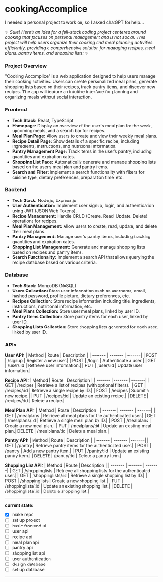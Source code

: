# cookingAccomplice
I needed a personal project to work on, so I asked chatGPT for help... 

✨ *Sure! Here’s an idea for a full-stack coding project centered around cooking that focuses on personal management and is not social. This project will help users organize their cooking and meal planning activities efficiently, providing a comprehensive solution for managing recipes, meal plans, pantry items, and shopping lists:* ✨

### Project Overview
"Cooking Accomplice" is a web application designed to help users manage their cooking activities. Users can create personalized meal plans, generate shopping lists based on their recipes, track pantry items, and discover new recipes. The app will feature an intuitive interface for planning and organizing meals without social interaction.

### Frontend
- **Tech Stack:** React, TypeScript
- **Homepage:** Display an overview of the user's meal plan for the week, upcoming meals, and a search bar for recipes.
- **Meal Plan Page:** Allow users to create and view their weekly meal plans.
- **Recipe Detail Page:** Show details of a specific recipe, including ingredients, instructions, and nutritional information.
- **Pantry Management Page:** Track items in the user’s pantry, including quantities and expiration dates.
- **Shopping List Page:** Automatically generate and manage shopping lists based on the user’s meal plan and pantry items.
- **Search and Filter:** Implement a search functionality with filters for cuisine type, dietary preferences, preparation time, etc.

### Backend
- **Tech Stack:** Node.js, Express.js
- **User Authentication:** Implement user signup, login, and authentication using JWT (JSON Web Tokens).
- **Recipe Management:** Handle CRUD (Create, Read, Update, Delete) operations for recipes.
- **Meal Plan Management:** Allow users to create, read, update, and delete their meal plans.
- **Pantry Management:** Manage user’s pantry items, including tracking quantities and expiration dates.
- **Shopping List Management:** Generate and manage shopping lists based on recipes and pantry items.
- **Search Functionality:** Implement a search API that allows querying the recipe database based on various criteria.

### Database
- **Tech Stack:** MongoDB (NoSQL)
- **Users Collection:** Store user information such as username, email, hashed password, profile picture, dietary preferences, etc.
- **Recipes Collection:** Store recipe information including title, ingredients, instructions, nutritional information, etc.
- **Meal Plans Collection:** Store user meal plans, linked by user ID.
- **Pantry Items Collection:** Store pantry items for each user, linked by user ID.
- **Shopping Lists Collection:** Store shopping lists generated for each user, linked by user ID.

### APIs

**User API:**
| Method | Route | Description |
| ------- | ------- | -------|
| POST | /signup | Register a new user.|
| POST | /login | Authenticate a user.|
| GET | /user/:id | Retrieve user information.|
| PUT | /user/:id | Update user information.|


**Recipe API:**
| Method | Route | Description |
| ------- | ------- | -------|
| GET | /recipes | Retrieve a list of recipes (with optional filters).|
| GET | /recipes/:id | Retrieve a single recipe by ID.|
| POST | /recipes | Submit a new recipe.|
| PUT | /recipes/:id | Update an existing recipe.|
| DELETE | /recipes/:id | Delete a recipe.|


**Meal Plan API:**
| Method | Route | Description |
| ------- | ------- | -------|
| GET | /mealplans | Retrieve all meal plans for the authenticated user.|
| GET | /mealplans/:id | Retrieve a single meal plan by ID.|
| POST | /mealplans | Create a new meal plan.|
| PUT | /mealplans/:id | Update an existing meal plan.|
 DELETE | /mealplans/:id | Delete a meal plan.|


**Pantry API:**
| Method | Route | Description |
| ------- | ------- | -------|
| GET | /pantry | Retrieve pantry items for the authenticated user.|
| POST | /pantry | Add a new pantry item.|
| PUT | /pantry/:id | Update an existing pantry item.|
| DELETE | /pantry/:id | Delete a pantry item.|


**Shopping List API:**
| Method | Route | Description |
| ------- | ------- | -------|
| GET | /shoppinglists | Retrieve all shopping lists for the authenticated user.|
| GET | /shoppinglists/:id | Retrieve a single shopping list by ID.|
| POST | /shoppinglists | Create a new shopping list.|
| PUT | /shoppinglists/:id | Update an existing shopping list.|
| DELETE | /shoppinglists/:id | Delete a shopping list.|

---

**current state:**
- [X] make repo
- [ ] set up project
- [ ] basic frontend ui 
- [ ] user api
- [ ] recipe api
- [ ] meal plan api
- [ ] pantry api
- [ ] shopping list api
- [ ] user authentication
- [ ] design database
- [ ] set up database
***
